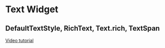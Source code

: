 # Text Widget

## DefaultTextStyle, RichText, Text.rich, TextSpan

[Video tutorial](https://www.youtube.com/watch?v=8zG7LdHGULY)